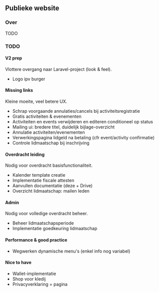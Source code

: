 ## Publieke website
### Over
TODO
### TODO
#### V2 prep
Vlottere overgang naar Laravel-project (look & feel).
- Logo ipv burger

#### Missing links
Kleine moeite, veel betere UX.
- Schrap voorgaande annulaties/cancels bij activiteitsregistratie
- Gratis activiteiten & evenementen
- Activiteiten en events verwijderen en editeren conditioneel op status
- Mailing ui: bredere titel, duidelijk bijlage-overzicht
- Annulatie activiteiten/evenementen
- Verwerkingspagina lidgeld na betaling (cfr event/activity confirmatie)
- Controle lidmaatschap bij inschrijving

#### Overdracht leiding
Nodig voor overdracht basisfunctionaliteit.
- Kalender template creatie
- Implementatie fiscale attesten
- Aanvullen documentatie (deze + Drive)
- Overzicht lidmaatschap: mailen leden

#### Admin
Nodig voor volledige overdracht beheer.
- Beheer lidmaatschapsperiode
- Implementatie goedkeuring lidmaatschap

#### Performance & good practice
- Wegwerken dynamische menu's (enkel info nog variabel)

#### Nice to have
- Wallet-implementatie
- Shop voor kledij
- Privacyverklaring = pagina

